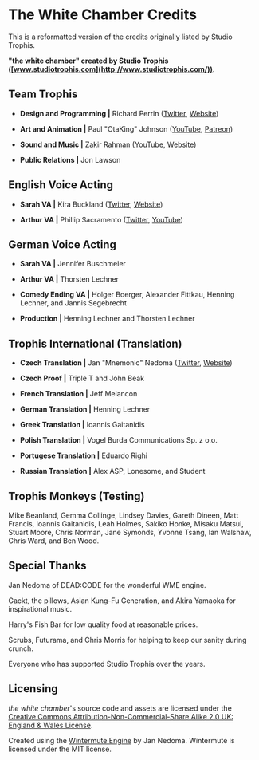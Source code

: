 # The White Chamber Credits
This is a reformatted version of the credits originally listed by Studio Trophis.

__"the white chamber" created by Studio Trophis ([www.studiotrophis.com](http://www.studiotrophis.com/))__.

## Team Trophis
* __Design and Programming |__ Richard Perrin ([Twitter](https://twitter.com/PerrinAshcroft), [Website](http://www.lockeddoorpuzzle.com/))

* __Art and Animation |__ Paul "OtaKing" Johnson ([YouTube](https://www.youtube.com/user/OtaKing77077), [Patreon](https://www.patreon.com/otaking77077))

* __Sound and Music |__ Zakir Rahman ([YouTube](https://www.youtube.com/channel/UCt2k6odraoEO7APDPLRwVfw), [Website](http://zakrahman.com/))

* __Public Relations |__ Jon Lawson

## English Voice Acting
* __Sarah VA |__ Kira Buckland ([Twitter](https://twitter.com/KiraBuckland), [Website](http://kirabuckland.com/))

* __Arthur VA |__ Phillip Sacramento ([Twitter](https://twitter.com/philinthebooth), [YouTube](https://www.youtube.com/user/Lioncourt110))

## German Voice Acting
* __Sarah VA |__ Jennifer Buschmeier

* __Arthur VA |__ Thorsten Lechner

* __Comedy Ending VA |__ Holger Boerger, Alexander Fittkau, Henning Lechner, and Jannis Segebrecht

* __Production |__ Henning Lechner and Thorsten Lechner

## Trophis International (Translation)
* __Czech Translation |__ Jan "Mnemonic" Nedoma ([Twitter](https://twitter.com/mnemonic76), [Website](http://dead-code.org/))

* __Czech Proof |__ Triple T and John Beak

* __French Translation |__ Jeff Melancon

* __German Translation |__ Henning Lechner

* __Greek Translation |__ Ioannis Gaitanidis

* __Polish Translation |__ Vogel Burda Communications Sp. z o.o.

* __Portugese Translation |__ Eduardo Righi

* __Russian Translation |__ Alex ASP, Lonesome, and Student

## Trophis Monkeys (Testing)
Mike Beanland, Gemma Collinge, Lindsey Davies, Gareth Dineen, Matt Francis, Ioannis Gaitanidis, Leah Holmes, Sakiko Honke, Misaku Matsui, Stuart Moore, Chris Norman, Jane Symonds, Yvonne Tsang, Ian Walshaw, Chris Ward, and Ben Wood.

## Special Thanks
Jan Nedoma of DEAD:CODE for the wonderful WME engine.

Gackt, the pillows, Asian Kung-Fu Generation, and Akira Yamaoka for inspirational music.

Harry's Fish Bar for low quality food at reasonable prices.

Scrubs, Futurama, and Chris Morris for helping to keep our sanity during crunch.

Everyone who has supported Studio Trophis over the years.

## Licensing
_the white chamber_'s source code and assets are licensed under the [Creative Commons Attribution-Non-Commercial-Share Alike 2.0 UK: England & Wales License](http://creativecommons.org/licenses/by-nc-sa/2.0/uk/).

Created using the [Wintermute Engine](http://dead-code.org/) by Jan Nedoma. Wintermute is licensed under the MIT license.
